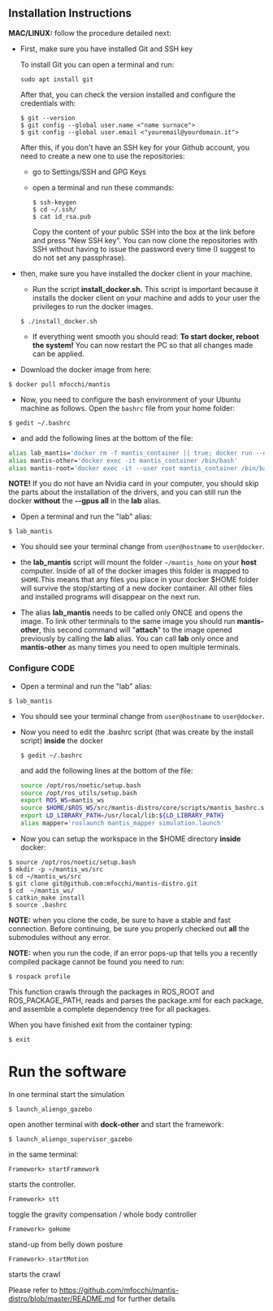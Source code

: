 ## Installation Instructions

**MAC/LINUX:** follow the procedure detailed next:

-  First, make sure you have installed Git and SSH key

   To install Git you can open a terminal and run:

   ```
   sudo apt install git
   ```

   After that, you can check the version installed and configure the credentials with:

   ```
   $ git --version
   $ git config --global user.name <"name surnace">
   $ git config --global user.email <"youremail@yourdomain.it">
   ```

   After this, if you don't have an SSH key for your Github account, you need to create a new one to use the repositories:

   * go to Settings/SSH  and GPG Keys

   * open a terminal and run these commands:

     ```
     $ ssh-keygen 
     $ cd ~/.ssh/
     $ cat id_rsa.pub
     ```

     Copy the content of your public SSH into the box at the link before and press "New SSH key". You can now clone the  repositories with SSH without having to issue the password every time (I suggest to do not set any passphrase).

-  then, make sure you have installed the docker client in your machine. 

   - Run the script **install_docker.sh.** This script is important because it installs the docker client on your machine and adds to your user the privileges to run the docker images.

   ```
   $ ./install_docker.sh
   ```

   - If everything went smooth you should read: **To start docker, reboot the system!** You can now restart the PC so that all changes made can be applied.

-  Download the docker image from here:

```
$ docker pull mfocchi/mantis
```

- Now, you need to configure the bash environment of your Ubuntu machine as follows. Open the `bashrc` file from your home folder:


```
$ gedit ~/.bashrc
```
-  and add the following lines at the bottom of the file:

```bash
alias lab_mantis='docker rm -f mantis_container || true; docker run --name mantis_container --gpus all  --user $(id -u):$(id -g)  --workdir="/home/$USER" --volume="/etc/group:/etc/group:ro"   --volume="/etc/shadow:/etc/shadow:ro"  --volume="/etc/passwd:/etc/passwd:ro" --device=/dev/dri:/dev/dri  -e "QT_X11_NO_MITSHM=1" --network=host --hostname=docker -it  --volume "/tmp/.X11-unix:/tmp/.X11-unix:rw" --volume $HOME/mantis_home:$HOME --env=HOME --env=USER  --privileged  -e SHELL --env="DISPLAY=$DISPLAY" --shm-size 2g --rm xhost +local:root --entrypoint /bin/bash mfocchi/mantis'
alias mantis-other='docker exec -it mantis_container /bin/bash'
alias mantis-root='docker exec -it --user root mantis_container /bin/bash'
```

**NOTE!** If you do not have an Nvidia card in your computer, you should skip the parts about the installation of the drivers, and you can still run the docker **without** the **--gpus all** in the **lab** alias.

- Open a terminal and run the "lab" alias:

```
$ lab_mantis
```

- You should see your terminal change from `user@hostname` to `user@docker`. 

-  the **lab_mantis** script will mount the folder `~/mantis_home` on your **host** computer. Inside of all of the docker images this folder is mapped to `$HOME`.This means that any files you place in your docker $HOME folder will survive the stop/starting of a new docker container. All other files and installed programs will disappear on the next run.
- The alias **lab_mantis** needs to be called only ONCE and opens the image. To link other terminals to the same image you should run **mantis-other**, this second command will "**attach**" to the image opened previously by calling the **lab** alias.  You can call **lab** only once and **mantis-other** as many times you need to open multiple terminals.



### Configure CODE

- Open a terminal and run the "lab" alias:
```
$ lab_mantis
```
- You should see your terminal change from `user@hostname` to `user@docker`. 

- Now you need to edit the .bashrc script (that was create by the install script) **inside** the docker

  ```
  $ gedit ~/.bashrc
  ```

  and add the following lines at the bottom of the file:

  ```bash
  source /opt/ros/noetic/setup.bash
  source /opt/ros_utils/setup.bash
  export ROS_WS=mantis_ws
  source $HOME/$ROS_WS/src/mantis-distro/core/scripts/mantis_bashrc.sh $ROS_WS
  export LD_LIBRARY_PATH=/usr/local/lib:${LD_LIBRARY_PATH}
  alias mapper='roslaunch mantis_mapper simulation.launch'
  ```

- Now you can setup the workspace in the $HOME directory **inside** docker:
```
$ source /opt/ros/noetic/setup.bash
$ mkdir -p ~/mantis_ws/src
$ cd ~/mantis_ws/src
$ git clone git@github.com:mfocchi/mantis-distro.git
$ cd  ~/mantis_ws/
$ catkin_make install
$ source .bashrc
```

**NOTE:**  when you clone the code, be sure to have a stable and fast connection. Before continuing, be sure you properly checked out **all** the submodules without any error.

**NOTE:**  when you run the code, if an error pops-up that tells you a recently compiled package cannot be found you need to run:

```
$ rospack profile
```

This function crawls through the packages in ROS_ROOT  and ROS_PACKAGE_PATH, reads and parses  the package.xml for each package, and  assemble a complete dependency tree  for all packages.

When you have finished exit from the container typing:  

```
$ exit
```

# Run the software

In one terminal start the simulation

```
$ launch_aliengo_gazebo
```

open another terminal with **dock-other** and start the framework:

```
$ launch_aliengo_supervisor_gazebo
```

in the same terminal:

```
Framework> startFramework
```

starts the controller. 

```
Framework> stt	
```

toggle the gravity compensation / whole body controller

```
Framework> goHome
```

stand-up from belly down posture

```
Framework> startMotion		
```

starts the crawl

Please refer to https://github.com/mfocchi/mantis-distro/blob/master/README.md for further details



